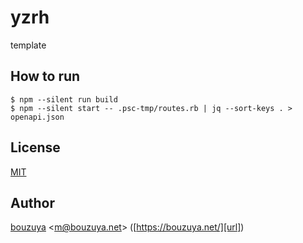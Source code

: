 # yzrh

template

## How to run

```
$ npm --silent run build
$ npm --silent start -- .psc-tmp/routes.rb | jq --sort-keys . > openapi.json
```

## License

[MIT](LICENSE)

## Author

[bouzuya][user] &lt;[m@bouzuya.net][email]&gt; ([https://bouzuya.net/][url])

[user]: https://github.com/bouzuya
[email]: mailto:m@bouzuya.net
[url]: https://bouzuya.net/

